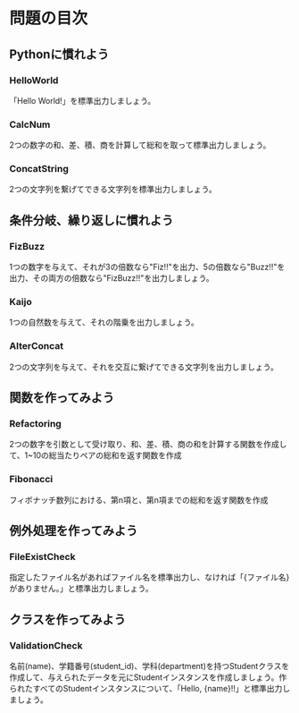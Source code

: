 # 問題の目次

## Pythonに慣れよう
### HelloWorld
「Hello World!」を標準出力しましょう。

### CalcNum
2つの数字の和、差、積、商を計算して総和を取って標準出力しましょう。

### ConcatString
2つの文字列を繋げてできる文字列を標準出力しましょう。

## 条件分岐、繰り返しに慣れよう
### FizBuzz
1つの数字を与えて、それが3の倍数なら"Fiz!!"を出力、5の倍数なら"Buzz!!"を出力、その両方の倍数なら"FizBuzz!!"を出力しましょう。

### Kaijo
1つの自然数を与えて、それの階乗を出力しましょう。

### AlterConcat
2つの文字列を与えて、それを交互に繋げてできる文字列を出力しましょう。

## 関数を作ってみよう

### Refactoring
2つの数字を引数として受け取り、和、差、積、商の和を計算する関数を作成して、1~10の総当たりペアの総和を返す関数を作成

### Fibonacci
フィボナッチ数列における、第n項と、第n項までの総和を返す関数を作成

## 例外処理を作ってみよう
### FileExistCheck
指定したファイル名があればファイル名を標準出力し、なければ「{ファイル名}がありません。」と標準出力しましょう。

## クラスを作ってみよう

### ValidationCheck
名前(name)、学籍番号(student_id)、学科(department)を持つStudentクラスを作成して、与えられたデータを元にStudentインスタンスを作成しましょう。作られたすべてのStudentインスタンスについて、「Hello, {name}!!」と標準出力しましょう。